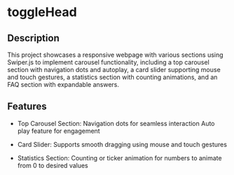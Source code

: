 # toggleHead

## Description
This project showcases a responsive webpage with various sections using Swiper.js to implement carousel functionality, including a top carousel section with navigation dots and autoplay, a card slider supporting mouse and touch gestures, a statistics section with counting animations, and an FAQ section with expandable answers.

## Features
+ Top Carousel Section:
Navigation dots for seamless interaction
Auto play feature for engagement

+ Card Slider:
   Supports smooth dragging using mouse and touch gestures
  
+ Statistics Section:
  Counting or ticker animation for numbers to animate from 0 to desired values
